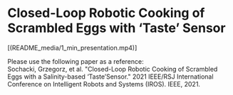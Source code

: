 # Closed-Loop Robotic Cooking of Scrambled Eggs with ‘Taste’ Sensor <br />

[(README_media/1_min_presentation.mp4)]




Please use the following paper as a reference: <br />
Sochacki, Grzegorz, et al. "Closed-Loop Robotic Cooking of Scrambled Eggs with a Salinity-based ‘Taste’Sensor." 2021 IEEE/RSJ International Conference on Intelligent Robots and Systems (IROS). IEEE, 2021.  <br />
